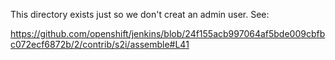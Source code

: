 This directory exists just so we don't creat an admin user.
See:

https://github.com/openshift/jenkins/blob/24f155acb997064af5bde009cbfbc072ecf6872b/2/contrib/s2i/assemble#L41
